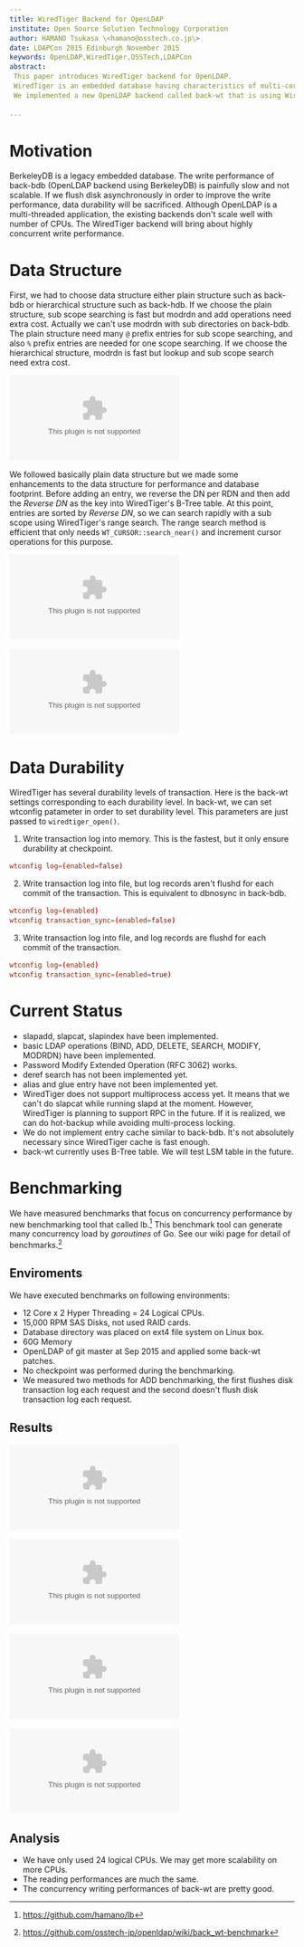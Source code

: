 ```yaml
---
title: WiredTiger Backend for OpenLDAP
institute: Open Source Solution Technology Corporation
author: HAMANO Tsukasa \<hamano@osstech.co.jp\>
date: LDAPCon 2015 Edinburgh November 2015
keywords: OpenLDAP,WiredTiger,OSSTech,LDAPCon
abstract:
 This paper introduces WiredTiger backend for OpenLDAP.
 WiredTiger is an embedded database having characteristics of multi-core scalability and lock-free algorithms.
 We implemented a new OpenLDAP backend called back-wt that is using WiredTiger database and then measured the performance.

---
```


# Motivation
BerkeleyDB is a legacy embedded database.
The write performance of back-bdb (OpenLDAP backend using BerkeleyDB) is painfully slow and not scalable.
If we flush disk asynchronously in order to improve the write performance, data durability will be sacrificed.
Although OpenLDAP is a multi-threaded application, the existing backends don't scale well with number of CPUs.
The WiredTiger backend will bring about highly concurrent write performance.

# Data Structure
First, we had to choose data structure either plain structure such as back-bdb or hierarchical structure such as back-hdb.
If we choose the plain structure, sub scope searching is fast but modrdn and add operations need extra cost. Actually we can't use modrdn with sub directories on back-bdb.
The plain structure need many `@` prefix entries for sub scope searching, and also `%` prefix entries are needed for one scope searching.
If we choose the hierarchical structure, modrdn is fast but lookup and sub scope search need extra cost.

![Plain structure vs Hierarchical structure](../figure/plain_vs_hierarchical.eps)

We followed basically plain data structure but we made some enhancements to the data structure for performance and database footprint.
Before adding an entry, we reverse the DN per RDN and then add the *Reverse DN* as the key into WiredTiger's B-Tree table.
At this point, entries are sorted by *Reverse DN*, so we can search rapidly with a sub scope using WiredTiger's range search.
The range search method is efficient that only needs `WT_CURSOR::search_near()` and increment cursor operations for this purpose.

![Making Reverse DN](../figure/reverse_dn.eps)

![back-wt data structure](../figure/back-wt_data_structure.eps)

# Data Durability
WiredTiger has several durability levels of transaction.
Here is the back-wt settings corresponding to each durability level.
In back-wt, we can set wtconfig patameter in order to set durability level.
This parameters are just passed to `wiredtiger_open()`.

1. Write transaction log into memory. This is the fastest, but it only ensure durability at checkpoint.

~~~ {caption="slapd.conf for in-memory transaction log"}
wtconfig log=(enabled=false)
~~~

2. Write transaction log into file, but log records aren't flushd for each commit of the transaction. This is equivalent to dbnosync in back-bdb.

~~~ {caption="slapd.conf for writing transaction log without sync"}
wtconfig log=(enabled)
wtconfig transaction_sync=(enabled=false)
~~~

3. Write transaction log into file, and log records are flushd for each commit of the transaction.

~~~ {caption="slapd.conf for writing transaction log with sync"}
wtconfig log=(enabled)
wtconfig transaction_sync=(enabled=true)
~~~

# Current Status

 * slapadd, slapcat, slapindex have been implemented.
 * basic LDAP operations (BIND, ADD, DELETE, SEARCH, MODIFY, MODRDN) have been implemented.
 * Password Modify Extended Operation (RFC 3062) works.
 * deref search has not been implemented yet.
 * alias and glue entry have not been implemented yet.
 * WiredTiger does not support multiprocess access yet.
 It means that we can't do slapcat while running slapd at the moment.
 However, WiredTiger is planning to support RPC in the future.
 If it is realized, we can do hot-backup while avoiding multi-process locking.
 * We do not implement entry cache similar to back-bdb.
 It's not absolutely necessary since WiredTiger cache is fast enough.
 * back-wt currently uses B-Tree table. We will test LSM table in the future.

# Benchmarking
We have measured benchmarks that focus on concurrency performance by new benchmarking tool that called lb.[^lb]
This benchmark tool can generate many concurrency load by *goroutines* of Go.
See our wiki page for detail of benchmarks.[^benchmark_result]

## Enviroments

We have executed benchmarks on following environments:

- 12 Core x 2 Hyper Threading = 24 Logical CPUs.
- 15,000 RPM SAS Disks, not used RAID cards.
- Database directory was placed on ext4 file system on Linux box.
- 60G Memory
- OpenLDAP of git master at Sep 2015 and applied some back-wt patches.
- No checkpoint was performed during the benchmarking.
- We measured two methods for ADD benchmarking, the first flushes disk transaction log each request and the second doesn't flush disk transaction log each request.

## Results

![LDAP ADD Rate (sync txn log)](../benchmark/add_sync.eps)

![LDAP ADD Rate (nosync txn log)](../benchmark/add_nosync.eps)

![LDAP BIND Rate](../benchmark/bind.eps)

![LDAP SEARCH Rate](../benchmark/search.eps)

[^lb]: <https://github.com/hamano/lb>
[^benchmark_result]: <https://github.com/osstech-jp/openldap/wiki/back_wt-benchmark>

## Analysis
 * We have only used 24 logical CPUs. We may get more scalability on more CPUs.
 * The reading performances are much the same.
 * The concurrency writing performances of back-wt are pretty good.
